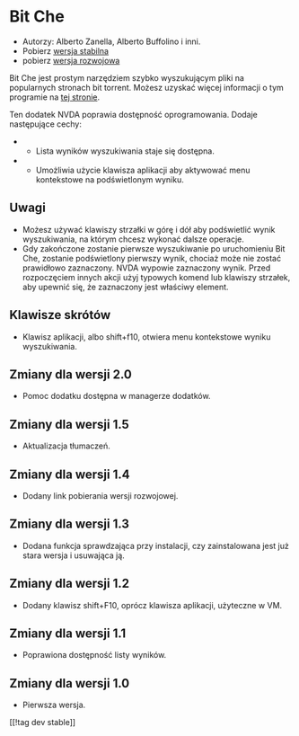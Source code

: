 # Bit Che #
*   Autorzy: Alberto Zanella, Alberto Buffolino i inni.
*   Pobierz [wersja stabilna][1]
*   pobierz [wersja rozwojowa][3]

Bit Che jest prostym narzędziem szybko wyszukującym pliki  na popularnych
stronach bit torrent.  Możesz uzyskać więcej informacji o tym programie na
[tej stronie][2].

Ten dodatek NVDA poprawia dostępność oprogramowania. Dodaje następujące
cechy:

*   - Lista wyników wyszukiwania staje się dostępna.  
*   - Umożliwia użycie klawisza aplikacji aby aktywować menu kontekstowe na
    podświetlonym wyniku.


## Uwagi ##
*   Możesz używać klawiszy strzałki w górę i dół aby podświetlić wynik
    wyszukiwania, na którym chcesz wykonać dalsze operacje.
*   Gdy zakończone zostanie pierwsze wyszukiwanie po uruchomieniu Bit Che,
    zostanie podświetlony pierwszy wynik, chociaż może nie zostać prawidłowo
    zaznaczony. NVDA wypowie zaznaczony wynik. Przed rozpoczęciem innych
    akcji użyj typowych komend lub klawiszy strzałek, aby upewnić się, że
    zaznaczony jest właściwy element.


## Klawisze skrótów ##
*   Klawisz aplikacji, albo shift+f10, otwiera menu kontekstowe wyniku
    wyszukiwania.


## Zmiany dla wersji 2.0 ##
*   Pomoc dodatku dostępna w managerze dodatków.

## Zmiany dla wersji 1.5 ##
*   Aktualizacja tłumaczeń.

## Zmiany dla wersji 1.4 ##
*   Dodany link pobierania wersji rozwojowej.

## Zmiany dla wersji 1.3 ##
*   Dodana funkcja sprawdzająca przy instalacji, czy zainstalowana jest już
    stara wersja i usuwająca ją.

## Zmiany dla wersji 1.2 ##
*   Dodany klawisz shift+F10, oprócz klawisza aplikacji, użyteczne w VM.

## Zmiany dla wersji 1.1 ##
*   Poprawiona dostępność listy wyników.

## Zmiany dla wersji 1.0 ##
*   Pierwsza wersja.

[[!tag dev stable]]

[1]: http://addons.nvda-project.org/files/get.php?file=bc

[2]: http://www.convivea.com

[3]: http://addons.nvda-project.org/files/get.php?file=bc-dev
